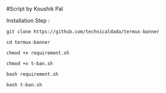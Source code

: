 #Script by Koushik Pal

Installation Step :

    git clone https://github.com/technicaldada/termux-banner

    cd termux-banner

    chmod +x requirement.sh

    chmod +x t-ban.sh

    bash requirement.sh

    bash t-ban.sh
